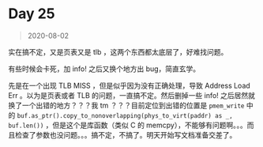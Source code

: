 # Day 25

> 2020-08-02

实在搞不定，又是页表又是 tlb ，这两个东西都太底层了，好难找问题。

有些时候会卡死，加 info! 之后又换个地方出 bug，简直玄学。

先是在一个出现 TLB MISS ，但是似乎因为没有正确处理，导致 Address Load Err 。以为是页表或者 TLB 的问题，一直搞不定。然后删掉一些 info! 之后居然就换了一个出错的地方？？？我 tm ？？？目前定位到出错的位置是 `pmem_write` 中的 `buf.as_ptr().copy_to_nonoverlapping(phys_to_virt(paddr) as _, buf.len())` ，但是这个是库函数（类似 C 的 memcpy），不能够有问题啊。。。而且检查了参数也没问题。。。搞不定，不搞了。明天开始写文档准备交差了。
